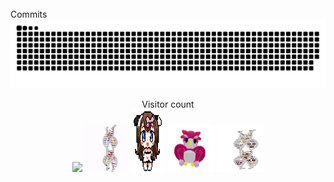
<br/>
Commits
<a href=#><img src="contributions.svg"></a>
<p align="center"> 
  Visitor count<br>
  <img src="https://profile-counter.glitch.me/mollybeach/count.svg" />
  <img src="./spv.gif"/>
  <img src="./assets/cowpic.png" width="53" height="100"/>
  <img src="./assets/owl.gif" width="75" height="75"/>
  <img src="./assets/gene.gif" width="75" height="75"/>

  </p>
  

</table>

